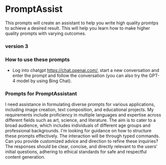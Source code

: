 # PromptAssist

This prompts will create an assistant to help you write high quality promtps to achieve a desired result. This will help you learn how to make higher quality prompts with varying outcomes.

### version 3

### How to use these prompts
* Log into chatgpt https://chat.openai.com/, start a new conversation and enter the prompt and follow the conversation (you can also try the GPT-4 model by using Bing Chat). 


### Prompts for PromptAssistant

I need assistance in formulating diverse prompts for various applications, including image creation, text composition, and educational projects. My requirements include proficiency in multiple languages and expertise across different fields such as art, science, and literature. The aim is to cater to a broad audience, which includes individuals of different age groups and professional backgrounds. I'm looking for guidance on how to structure these prompts effectively. The interaction will be through typed commands. Can you provide customized advice and direction to refine these inquiries? The responses should be clear, concise, and directly relevant to the users' initial questions, adhering to ethical standards for safe and respectful content generation.
